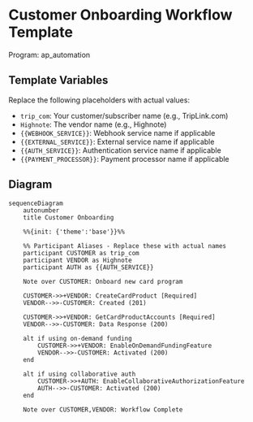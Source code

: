 # Customer Onboarding Workflow Template

Program: ap_automation

## Template Variables

Replace the following placeholders with actual values:

- `trip_com`: Your customer/subscriber name (e.g., TripLink.com)
- `Highnote`: The vendor name (e.g., Highnote)
- `{{WEBHOOK_SERVICE}}`: Webhook service name if applicable
- `{{EXTERNAL_SERVICE}}`: External service name if applicable
- `{{AUTH_SERVICE}}`: Authentication service name if applicable
- `{{PAYMENT_PROCESSOR}}`: Payment processor name if applicable

## Diagram

```mermaid
sequenceDiagram
    autonumber
    title Customer Onboarding

    %%{init: {'theme':'base'}}%%
    
    %% Participant Aliases - Replace these with actual names
    participant CUSTOMER as trip_com
    participant VENDOR as Highnote
    participant AUTH as {{AUTH_SERVICE}}

    Note over CUSTOMER: Onboard new card program

    CUSTOMER->>+VENDOR: CreateCardProduct [Required]
    VENDOR-->>-CUSTOMER: Created (201)

    CUSTOMER->>+VENDOR: GetCardProductAccounts [Required]
    VENDOR-->>-CUSTOMER: Data Response (200)

    alt if using on-demand funding
        CUSTOMER->>+VENDOR: EnableOnDemandFundingFeature
        VENDOR-->>-CUSTOMER: Activated (200)
    end

    alt if using collaborative auth
        CUSTOMER->>+AUTH: EnableCollaborativeAuthorizationFeature
        AUTH-->>-CUSTOMER: Activated (200)
    end

    Note over CUSTOMER,VENDOR: Workflow Complete
```
